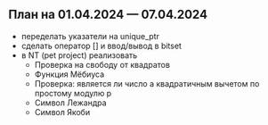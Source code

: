 ## План на 01.04.2024 — 07.04.2024

- переделать указатели на unique_ptr
- сделать оператор [] и ввод/вывод в bitset
- в NT (pet project) реализовать
  - Проверка на свободу от квадратов
  - Функция Мёбиуса
  - Проверка: является ли число a квадратичным вычетом по простому модулю p
  - Символ Лежандра
  - Символ Якоби
